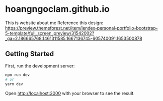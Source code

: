 # hoangngoclam.github.io
This is website about me
Reference this design: https://preview.themeforest.net/item/lendex-personal-portfolio-bootstrap-5-template/full_screen_preview/31542002?_ga=2.186665768.1461311585.1667136745-605740091.1653500878


## Getting Started

First, run the development server:

```bash
npm run dev
# or
yarn dev
```

Open [http://localhost:3000](http://localhost:3000) with your browser to see the result.